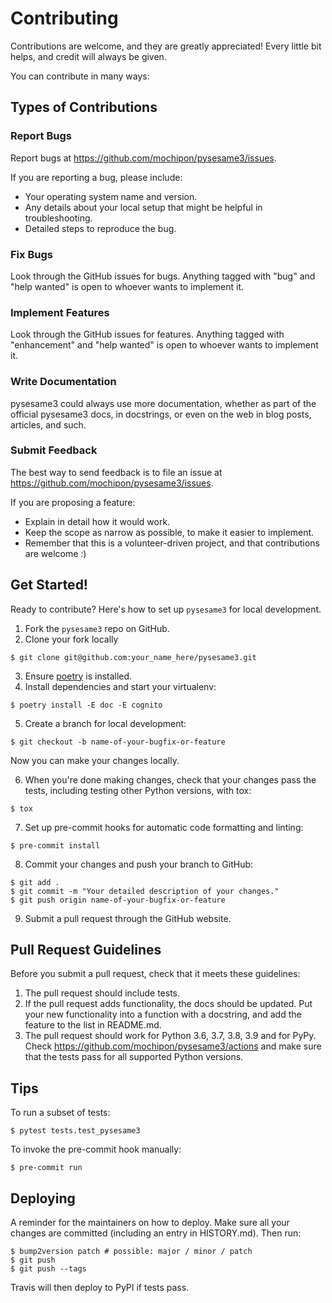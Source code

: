 # Contributing

Contributions are welcome, and they are greatly appreciated! Every little bit
helps, and credit will always be given.

You can contribute in many ways:

## Types of Contributions

### Report Bugs

Report bugs at https://github.com/mochipon/pysesame3/issues.

If you are reporting a bug, please include:

* Your operating system name and version.
* Any details about your local setup that might be helpful in troubleshooting.
* Detailed steps to reproduce the bug.

### Fix Bugs

Look through the GitHub issues for bugs. Anything tagged with "bug" and "help
wanted" is open to whoever wants to implement it.

### Implement Features

Look through the GitHub issues for features. Anything tagged with "enhancement"
and "help wanted" is open to whoever wants to implement it.

### Write Documentation

pysesame3 could always use more documentation, whether as part of the
official pysesame3 docs, in docstrings, or even on the web in blog posts,
articles, and such.

### Submit Feedback

The best way to send feedback is to file an issue at https://github.com/mochipon/pysesame3/issues.

If you are proposing a feature:

* Explain in detail how it would work.
* Keep the scope as narrow as possible, to make it easier to implement.
* Remember that this is a volunteer-driven project, and that contributions
  are welcome :)

## Get Started!

Ready to contribute? Here's how to set up `pysesame3` for local development.

1. Fork the `pysesame3` repo on GitHub.
2. Clone your fork locally

```
$ git clone git@github.com:your_name_here/pysesame3.git
```

3. Ensure [poetry](https://python-poetry.org/docs/) is installed.
4. Install dependencies and start your virtualenv:

```
$ poetry install -E doc -E cognito
```

5. Create a branch for local development:

```
$ git checkout -b name-of-your-bugfix-or-feature
```

   Now you can make your changes locally.

6. When you're done making changes, check that your changes pass the
   tests, including testing other Python versions, with tox:

```
$ tox
```

7. Set up pre-commit hooks for automatic code formatting and linting:

```
$ pre-commit install
```

8. Commit your changes and push your branch to GitHub:

```
$ git add .
$ git commit -m "Your detailed description of your changes."
$ git push origin name-of-your-bugfix-or-feature
```

9. Submit a pull request through the GitHub website.

## Pull Request Guidelines

Before you submit a pull request, check that it meets these guidelines:

1. The pull request should include tests.
2. If the pull request adds functionality, the docs should be updated. Put
   your new functionality into a function with a docstring, and add the
   feature to the list in README.md.
3. The pull request should work for Python 3.6, 3.7, 3.8, 3.9 and for PyPy. Check
   https://github.com/mochipon/pysesame3/actions
   and make sure that the tests pass for all supported Python versions.

## Tips

To run a subset of tests:

```
$ pytest tests.test_pysesame3
```

To invoke the pre-commit hook manually:

```
$ pre-commit run
```


## Deploying

A reminder for the maintainers on how to deploy.
Make sure all your changes are committed (including an entry in HISTORY.md).
Then run:

```
$ bump2version patch # possible: major / minor / patch
$ git push
$ git push --tags
```

Travis will then deploy to PyPI if tests pass.
